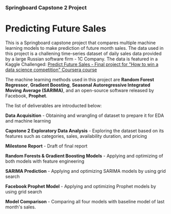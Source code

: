 ### Springboard Capstone 2 Project

# Predicting Future Sales

This is a Springboard capstone project that compares multiple machine learning models to make prediction of future month sales. The data used in this project is a challening time-series dataset of daily sales data provided by a large Russian software firm - 1C Company. The data is featured in a Kaggle Challenged: [Predict Future Sales - Final project for "How to win a data science competition" Coursera course](https://www.kaggle.com/c/competitive-data-science-predict-future-sales/data)

The machine learning methods used in this project are **Random Forest Regressor**, **Gradient Boosting**, **Seasonal Autoregressive Integrated Moving Average (SARIMA)**, and an open-source software released by Facebook, **Prophet**.

The list of deliverables are introducted below:

**Data Acquisition** - Obtaining and wrangling of dataset to prepare it for EDA and machine learning

**Capstone 2 Exploratory Data Analysis** - Exploring the dataset based on its features such as categories, sales, availability duration, and pricing

**Milestone Report** - Draft of final report

**Random Forests & Gradient Boosting Models** - Applying and optimizing of both models with feature engineering 

**SARIMA Prediction** - Applying and optimizing SARIMA models by using grid search

**Facebook Prophet Model** - Applying and optimizing Prophet models by using grid search

**Model Comparison** - Comparing all four models with baseline model of last month's sales.
